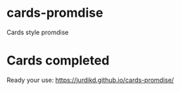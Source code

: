 # cards-promdise

Cards style promdise

# Cards completed

Ready your use: https://jurdikd.github.io/cards-promdise/

